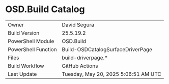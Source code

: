 ﻿# OSD.Build Catalog

| | |
|-|-|
| Owner | David Segura |
| Build Version | 25.5.19.2 |
| PowerShell Module | OSD.Build |
| PowerShell Function | Build-OSDCatalogSurfaceDriverPage |
| Files | build-driverpage.* |
| Build Workflow | GitHub Actions |
| Last Update | Tuesday, May 20, 2025 5:06:51 AM UTC |
